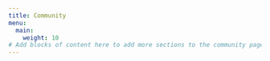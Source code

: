 ```yaml
---
title: Community
menu:
  main:
    weight: 10
# Add blocks of content here to add more sections to the community page
---
```


